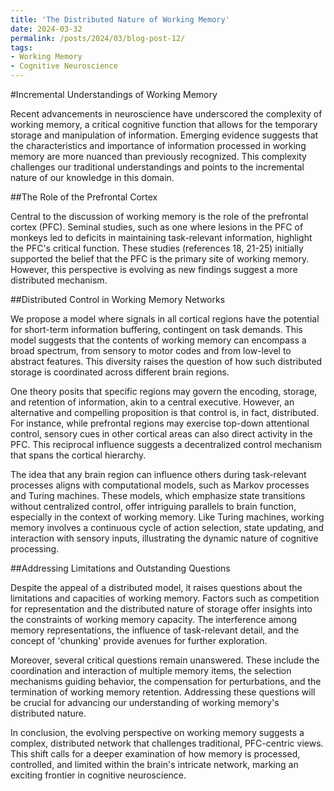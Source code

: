 ```yaml
---
title: 'The Distributed Nature of Working Memory'
date: 2024-03-32
permalink: /posts/2024/03/blog-post-12/
tags:
- Working Memory 
- Cognitive Neuroscience
---
```


#Incremental Understandings of Working Memory

Recent advancements in neuroscience have underscored the complexity of working memory, a critical cognitive function that allows for the temporary storage and manipulation of information. Emerging evidence suggests that the characteristics and importance of information processed in working memory are more nuanced than previously recognized. This complexity challenges our traditional understandings and points to the incremental nature of our knowledge in this domain.

##The Role of the Prefrontal Cortex

Central to the discussion of working memory is the role of the prefrontal cortex (PFC). Seminal studies, such as one where lesions in the PFC of monkeys led to deficits in maintaining task-relevant information, highlight the PFC's critical function. These studies (references 18, 21-25) initially supported the belief that the PFC is the primary site of working memory. However, this perspective is evolving as new findings suggest a more distributed mechanism.

##Distributed Control in Working Memory Networks

We propose a model where signals in all cortical regions have the potential for short-term information buffering, contingent on task demands. This model suggests that the contents of working memory can encompass a broad spectrum, from sensory to motor codes and from low-level to abstract features. This diversity raises the question of how such distributed storage is coordinated across different brain regions.

One theory posits that specific regions may govern the encoding, storage, and retention of information, akin to a central executive. However, an alternative and compelling proposition is that control is, in fact, distributed. For instance, while prefrontal regions may exercise top-down attentional control, sensory cues in other cortical areas can also direct activity in the PFC. This reciprocal influence suggests a decentralized control mechanism that spans the cortical hierarchy.

The idea that any brain region can influence others during task-relevant processes aligns with computational models, such as Markov processes and Turing machines. These models, which emphasize state transitions without centralized control, offer intriguing parallels to brain function, especially in the context of working memory. Like Turing machines, working memory involves a continuous cycle of action selection, state updating, and interaction with sensory inputs, illustrating the dynamic nature of cognitive processing.

##Addressing Limitations and Outstanding Questions

Despite the appeal of a distributed model, it raises questions about the limitations and capacities of working memory. Factors such as competition for representation and the distributed nature of storage offer insights into the constraints of working memory capacity. The interference among memory representations, the influence of task-relevant detail, and the concept of 'chunking' provide avenues for further exploration.

Moreover, several critical questions remain unanswered. These include the coordination and interaction of multiple memory items, the selection mechanisms guiding behavior, the compensation for perturbations, and the termination of working memory retention. Addressing these questions will be crucial for advancing our understanding of working memory's distributed nature.

In conclusion, the evolving perspective on working memory suggests a complex, distributed network that challenges traditional, PFC-centric views. This shift calls for a deeper examination of how memory is processed, controlled, and limited within the brain's intricate network, marking an exciting frontier in cognitive neuroscience.